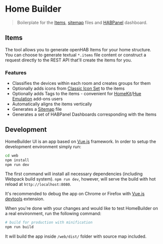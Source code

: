 # Home Builder

> Boilerplate for the [Items](docs.openhab.org/configuration/items.html), [sitemap](http://docs.openhab.org/configuration/sitemaps.html) files and [HABPanel](http://docs.openhab.org/addons/uis/habpanel/readme.html) dashboard.

## Items

The tool allows you to generate openHAB Items for your home structure.
You can choose to generate textual `*.items` file content or construct a request directly to the REST API that'll create the items for you.


### Features

- Classifies the devices within each room and creates groups for them
- Optionally adds icons from [Classic Icon Set](http://docs.openhab.org/addons/iconsets/classic/readme.html) to the items
- Optionally adds Tags to the items - convenient for [HomeKit](http://docs.openhab.org/addons/io/homekit/readme.html)/[Hue Emulation](http://docs.openhab.org/addons/io/hueemulation/readme.html#device-tagging) add-ons users
- Automatically aligns the items vertically
- Generates a [Sitemap](http://docs.openhab.org/configuration/sitemaps.html) file
- Generates a set of HABPanel Dashboards corresponding with the Items

## Development

HomeBuilder UI is an app based on [Vue.js](vuejs.org) framework.
In order to setup the development environment simply run:

``` bash
cd web
npm install
npm run dev
```

The first command will install all necessary dependencies (including Webpack build system).
`npm run dev`, however, will serve the build with hot reload at `http://localhost:8080`.

It's recommended to debug the app on Chrome or Firefox with [Vue.js devtools](https://chrome.google.com/webstore/detail/vuejs-devtools/nhdogjmejiglipccpnnnanhbledajbpd) extension.

When you're done with your changes and would like to test HomeBuilder on a real environment, run the following command:

``` bash
# build for production with minification
npm run build
```

It will build the app inside `/web/dist/` folder with source map included.
